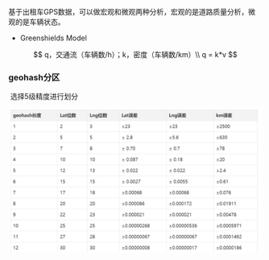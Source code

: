 基于出租车GPS数据，可以做宏观和微观两种分析，宏观的是道路质量分析，微观的是车辆状态。



+ Greenshields Model

$$
q，交通流（车辆数/h）；k，密度（车辆数/km）\\
q = k*v
$$



### geohash分区

​	选择5级精度进行划分

![1565523451898](assets/1565523451898.png)

